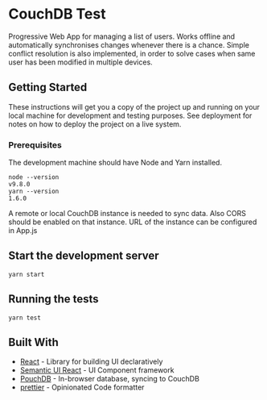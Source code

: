 # CouchDB Test

Progressive Web App for managing a list of users. 
Works offline and automatically synchronises changes whenever there is a chance.
Simple conflict resolution is also implemented, in order to solve cases when same user has been modified in multiple devices.

## Getting Started

These instructions will get you a copy of the project up and running
on your local machine for development and testing purposes.
See deployment for notes on how to deploy the project on a live system.

### Prerequisites

The development machine should have Node and Yarn installed.

```
node --version
v9.8.0
yarn --version
1.6.0
```

A remote or local CouchDB instance is needed to sync data. Also CORS should be enabled on that instance.
URL of the instance can be configured in App.js

## Start the development server
```
yarn start
```

## Running the tests
```
yarn test
```

## Built With

* [React](https://reactjs.org/) - Library for building UI declaratively
* [Semantic UI React](https://react.semantic-ui.com/) - UI Component framework
* [PouchDB](https://pouchdb.com/) - In-browser database, syncing to CouchDB
* [prettier](https://prettier.io/) - Opinionated Code formatter
